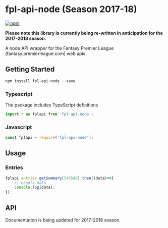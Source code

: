 # fpl-api-node (Season 2017-18)

[![npm](https://img.shields.io/npm/v/fpl-api-node.svg)](https://www.npmjs.com/package/fpl-api-node)

**Please note this library is currently being re-written in anticipation for the 2017-2018 season.**

A node API wrapper for the Fantasy Premier League (fantasy.premierleague.com) web apis. 

## Getting Started

```js
npm install fpl-api-node --save
```

### Typescript

The package includes TypeScript definitions

```js
import * as fplapi from 'fpl-api-node';
```

### Javascript

```js
const fplapi = require('fpl-api-node');
```

## Usage

### Entries

```js
fplapi.entries.getSummary(545548).then((data)=>{
    // handle data
    console.log(data);
});
```


## API

Documentation is being updated for 2017-2018 season.
